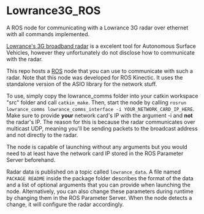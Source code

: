 # Lowrance3G_ROS
A ROS node for communicating with a Lowrance 3G radar over ethernet with all commands implemented.

[Lowrance's 3G broadband radar](https://www.lowrance.com/lowrance/type/radar/lowrance-3g-bb-radar-kit-usa-/) is a excelent tool for Autonomous Surface Vehicles, however they unfortunately do not disclose how to communicate with the radar.

This repo hosts a [ROS](http://www.ros.org/) node that you can use to communicate with such a radar. Note that this node was developed for ROS Kinectic. It uses the standalone version of the ASIO library for the network stuff.

To use, simply copy the lowrance_comms folder into your catkin workspace "src" folder and call `catkin_make`. Then, start the node by calling `rosrun lowrance_comms lowrance_comms_interface -i YOUR_NETWORK_CARD_IP_HERE`. Make sure to provide **your** network card's IP with the argument -i and **not** the radar's IP. The reason for this is because the radar communicates over multicast UDP, meaning you'll be sending packets to the broadcast address and not directly to the radar.

The node is capable of launching without any arguments but you would need to at least have the network card IP stored in the ROS Parameter Server beforehand.

Radar data is published on a topic called `lowrance_data`. A file named `PACKAGE README` inside the package folder describes the format of the data and a list of optional arguments that you can provide when launching the node. Alternatively, you can also change these parameters during runtime by changing them in the ROS Parameter Server. When the node detects a change, it will configure the radar accordingly.
